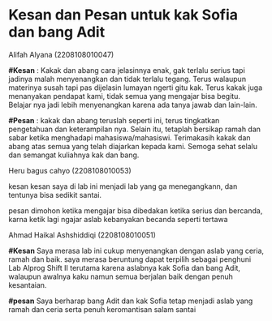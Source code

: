 # Kesan dan Pesan untuk kak Sofia dan bang Adit

Alifah Alyana (2208108010047)

**#Kesan** : Kakak dan abang cara jelasinnya enak, gak terlalu serius tapi jadinya malah menyenangkan dan tidak terlalu tegang. 
Terus walaupun materinya susah tapi pas dijelasin lumayan ngerti gitu kak. 
Terus kakak juga menanyakan pendapat kami, tidak semua yang mengajar bisa begitu. 
Belajar nya jadi lebih menyenangkan karena ada tanya jawab dan lain-lain.

**#Pesan** : kakak dan abang teruslah seperti ini, terus tingkatkan pengetahuan dan keterampilan nya. 
Selain itu, tetaplah bersikap ramah dan sabar ketika menghadapi mahasiswa/mahasiswi.
Terimakasih kakak dan abang atas semua yang telah  diajarkan kepada kami. 
Semoga sehat selalu dan semangat kuliahnya kak dan bang.


Heru bagus cahyo (2208108010053)

kesan
kesan saya di lab ini menjadi lab yang ga menegangkann, dan tentunya bisa sedikit santai.

pesan
dimohon ketika mengajar bisa dibedakan ketika serius dan bercanda, karna ketik lagi ngajar aslab kebanyakan becanda seperti tertawa

Ahmad Haikal Ashshiddiqi (2208108010051)

**#Kesan** 
  Saya merasa lab ini cukup menyenangkan dengan aslab yang ceria, ramah dan baik. 
  saya merasa beruntung dapat terpilih sebagai penghuni Lab Alprog Shift II terutama karena aslabnya kak Sofia dan bang Adit, 
  walaupun awalnya kaku namun semua berjalan baik dengan penuh kesantaian.

**#pesan** 
  Saya berharap bang Adit dan kak Sofia tetap menjadi aslab yang ramah dan ceria serta penuh keromantisan
  salam santai

